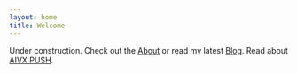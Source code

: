 ```yaml
---
layout: home
title: Welcome
---
```


Under construction. Check out the [About](/about.html) or read my latest [Blog](/blog/). Read about [AIVX PUSH](/push/).
